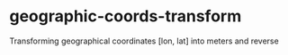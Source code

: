 # geographic-coords-transform
Transforming geographical coordinates [lon, lat] into meters and reverse
